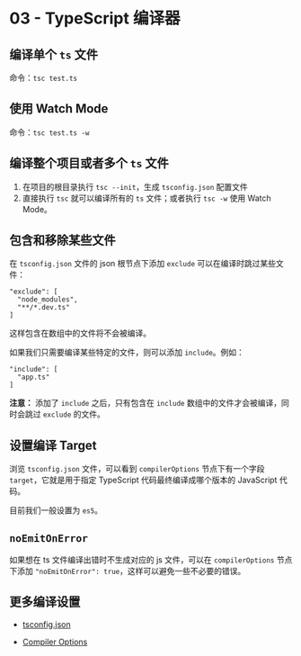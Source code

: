 # 03 - TypeScript 编译器

## 编译单个 `ts` 文件

命令：`tsc test.ts`

## 使用 Watch Mode

命令：`tsc test.ts -w`

## 编译整个项目或者多个 `ts` 文件

1. 在项目的根目录执行 `tsc --init`，生成 `tsconfig.json` 配置文件
2. 直接执行 `tsc` 就可以编译所有的 `ts` 文件；或者执行 `tsc -w` 使用 Watch Mode。

## 包含和移除某些文件

在 `tsconfig.json` 文件的 json 根节点下添加 `exclude` 可以在编译时跳过某些文件：

```
"exclude": [
  "node_modules",
  "**/*.dev.ts"
]
```

这样包含在数组中的文件将不会被编译。

如果我们只需要编译某些特定的文件，则可以添加 `include`。例如：

```
"include": [
  "app.ts"
]
```

**注意：** 添加了 `include` 之后，只有包含在 `include` 数组中的文件才会被编译，同时会跳过 `exclude` 的文件。

## 设置编译 Target

浏览 `tsconfig.json` 文件，可以看到 `compilerOptions` 节点下有一个字段 `target`，它就是用于指定 TypeScript 代码最终编译成哪个版本的 JavaScript 代码。

目前我们一般设置为 `es5`。

## `noEmitOnError`

如果想在 ts 文件编译出错时不生成对应的 js 文件，可以在 `compilerOptions` 节点下添加 `"noEmitOnError": true`，这样可以避免一些不必要的错误。

## 更多编译设置

- [tsconfig.json](https://www.typescriptlang.org/docs/handbook/tsconfig-json.html)

- [Compiler Options](https://www.typescriptlang.org/docs/handbook/compiler-options.html)
